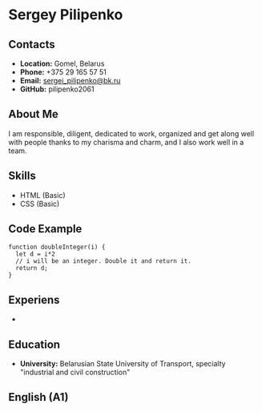 # Sergey Pilipenko
## Contacts
- **Location:** Gomel, Belarus
- **Phone:** +375 29 165 57 51
- **Email:** sergei_pilipenko@bk.ru
- **GitHub:** pilipenko2061

## About Me
I am responsible, diligent, dedicated to work, organized and get along well with people thanks to my charisma and charm, and I also work well in a team.

## Skills
- HTML (Basic)
- CSS (Basic)  
## Code Example
```
function doubleInteger(i) {
  let d = i*2
  // i will be an integer. Double it and return it.
  return d;
}
```
## Experiens
-

## Education
- **University:** Belarusian State University of Transport, 
specialty "industrial and civil construction"

## English (A1)
